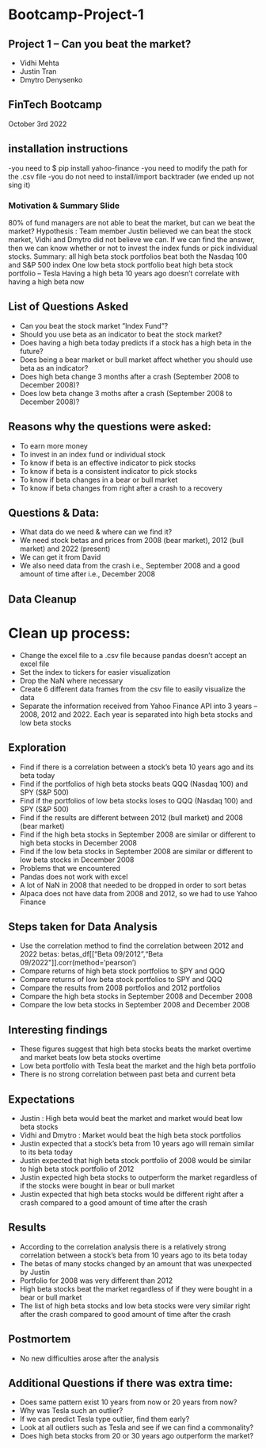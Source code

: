# Bootcamp-Project-1
## Project 1 – Can you beat the market?
- Vidhi Mehta
- Justin Tran
- Dmytro Denysenko
## FinTech Bootcamp
October 3rd 2022
## installation instructions
-you need to $ pip install yahoo-finance
-you need to modify the path for the .csv file
-you do not need to install/import backtrader (we ended up not sing it)
### Motivation & Summary Slide
80% of fund managers are not able to beat the market, but can we beat the market?
Hypothesis : Team member Justin believed we can beat the stock market, Vidhi and Dmytro did not believe we can.
If we can find the answer, then we can know whether or not to invest the index funds or pick individual stocks.
Summary: all high beta stock portfolios beat both the Nasdaq 100 and S&P 500 index
One low beta stock portfolio beat high beta stock portfolio – Tesla
Having a high beta 10 years ago doesn’t correlate with having a high beta now
## List of Questions Asked
- Can you beat the stock market ”Index Fund”?
- Should you use beta as an indicator to beat the stock market?
- Does having a high beta today predicts if a stock has a high beta in the future?
- Does being a bear market or bull market affect whether you should use beta as an indicator?
- Does high beta change 3 months after a crash (September 2008 to December 2008)? 
- Does low beta change 3 moths after a crash (September 2008 to December 2008)?
## Reasons why the questions were asked:
- To earn more money
- To invest in an index fund or individual stock
- To know if beta is an effective indicator to pick stocks
- To know if beta is a consistent indicator to pick stocks
- To know if beta changes in a bear or bull market
- To know if beta changes from right after a crash to a recovery
## Questions & Data:
- What data do we need & where can we find it?
- We need stock betas and prices from 2008 (bear market), 2012 (bull market) and 2022 (present)
- We can get it from David
- We also need data from the crash i.e., September 2008 and a good amount of time after i.e., December 2008
## Data Cleanup
# Clean up process:
- Change the excel file to a .csv file because pandas doesn’t accept an excel file
- Set the index to tickers for easier visualization
- Drop the NaN where necessary
- Create 6 different data frames from the csv file to easily visualize the data
- Separate the information received from Yahoo Finance API into 3 years – 2008, 2012 and 2022. Each year is separated into high beta stocks and low beta stocks
## Exploration
- Find if there is a correlation between a stock’s beta 10 years ago and its beta today
- Find if the portfolios of high beta stocks beats QQQ (Nasdaq 100) and SPY (S&P 500)
- Find if the portfolios of low beta stocks loses to QQQ (Nasdaq 100) and SPY (S&P 500)
- Find if the results are different between 2012 (bull market) and 2008 (bear market)
- Find if the high beta stocks in September 2008 are similar or different to high beta stocks in December 2008 
- Find if the low beta stocks in September 2008 are similar or different to low beta stocks in December 2008
- Problems that we encountered
- Pandas does not work with excel
- A lot of NaN in 2008 that needed to be dropped in order to sort betas
- Alpaca does not have data from 2008 and 2012, so we had to use Yahoo Finance
## Steps taken for Data Analysis
- Use the correlation method to find the correlation between 2012 and 2022 betas:
betas_df[[“Beta 09/2012”,“Beta 09/2022"]].corr(method=‘pearson’)
- Compare returns of high beta stock portfolios to SPY and QQQ
- Compare returns of low beta stock portfolios to SPY and QQQ
- Compare the results from 2008 portfolios and 2012 portfolios
- Compare the high beta stocks in September 2008 and December 2008
- Compare the low beta stocks in September 2008 and December 2008
## Interesting findings
- These figures suggest that high beta stocks beats the market overtime and market beats low beta stocks overtime
- Low beta portfolio with Tesla beat the market and the high beta portfolio
- There is no strong correlation between past beta and current beta
## Expectations
- Justin : High beta would beat the market and market would beat low beta stocks
- Vidhi and Dmytro : Market would beat the high beta stock portfolios 
- Justin expected that a stock’s beta from 10 years ago will remain similar to its beta today
- Justin expected that high beta stock portfolio of 2008 would be similar to high beta stock portfolio of 2012
- Justin expected high beta stocks to outperform the market regardless of if the stocks were bought in bear or bull market 
- Justin expected that high beta stocks would be different right after a crash compared to a good amount of time after the crash
## Results
- According to the correlation analysis there is a relatively strong correlation between a stock’s beta from 10 years ago to its beta today
- The betas of many stocks changed by an amount that was unexpected by Justin
- Portfolio for 2008 was very different than 2012
- High beta stocks beat the market regardless of if they were bought in a bear or bull market
- The list of high beta stocks and low beta stocks were very similar right after the crash compared to good amount of time after the crash
## Postmortem
- No new difficulties arose after the analysis
## Additional Questions if there was extra time: 
- Does same pattern exist 10 years from now or 20 years from now?
- Why was Tesla such an outlier?
- If we can predict Tesla type outlier, find them early?
- Look at all outliers such as Tesla and see if we can find a commonality?
- Does high beta stocks from 20 or 30 years ago outperform the market?
